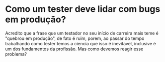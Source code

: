 # Como um tester deve lidar com bugs em produção?

Acredito que a frase que um testador no seu início de carreira mais teme é "quebrou em produção", de fato é ruim, porem,
ao passar do tempo trabalhando como tester temos a ciencia que isso é inevitavel, inclusive é um dos fundamentos da
profissão. Mas como devemos reagir esse problema?